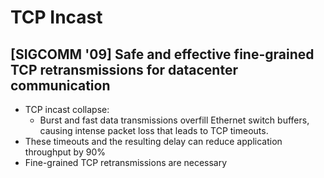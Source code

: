 # TCP Incast

## [SIGCOMM '09] Safe and effective fine-grained TCP retransmissions for datacenter communication

- TCP incast collapse:
  - Burst and fast data transmissions overfill Ethernet switch buffers, causing intense packet loss that leads to TCP timeouts.
- These timeouts and the resulting delay can reduce application throughput by 90%
- Fine-grained TCP retransmissions are necessary